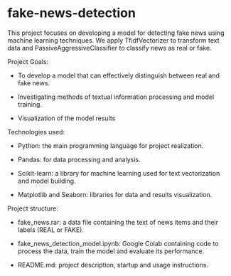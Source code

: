 # fake-news-detection
This project focuses on developing a model for detecting fake news using machine learning techniques. We apply TfidfVectorizer to transform text data and PassiveAggressiveClassifier to classify news as real or fake.

Project Goals:

- To develop a model that can effectively distinguish between real and fake news.

- Investigating methods of textual information processing and model training.

- Visualization of the model results

Technologies used:

- Python: the main programming language for project realization.

- Pandas: for data processing and analysis.

- Scikit-learn: a library for machine learning used for text vectorization and model building.

- Matplotlib and Seaborn: libraries for data and results visualization.

Project structure:

- fake_news.rar: a data file containing the text of news items and their labels (REAL or FAKE).

- fake_news_detection_model.ipynb: Google Colab containing code to process the data, train the model and evaluate its performance.

- README.md: project description, startup and usage instructions.
